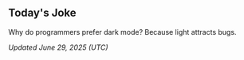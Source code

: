 ## Today's Joke
Why do programmers prefer dark mode? Because light attracts bugs.

*Updated June 29, 2025 (UTC)*
